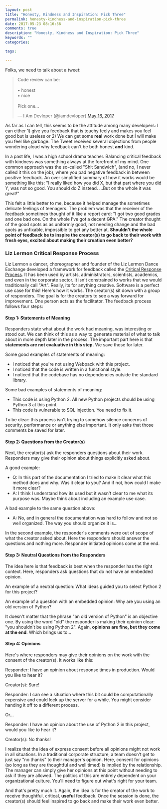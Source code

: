 ```yaml
---
layout: post
title: "Honesty, Kindness and Inspiration: Pick Three"
permalink: honesty-kindness-and-inspiration-pick-three
date: 2017-05-23 08:16:56
comments: true
description: "Honesty, Kindness and Inspiration: Pick Three"
keywords: ""
categories:

tags:

---
```


Folks, we need to talk about a tweet:

<blockquote class="twitter-tweet" data-lang="en"><p lang="en" dir="ltr">Code review can be:<br><br>• honest<br>• nice<br><br>Pick one...</p>&mdash; I Am Devloper (@iamdevloper) <a href="https://twitter.com/iamdevloper/status/864410644732313600">May 16, 2017</a></blockquote>

As far as I can tell, this seems to be the attitude among many developers: I can either 1) give you feedback that is touchy feely and makes you feel good but is useless or 2) We can get some **real** work done but I will make you feel like garbage. The Tweet received several objections from people wondering aloud why feedback can't be both honest **and** kind.

In a past life, I was a high school drama teacher. Balancing critical feedback with kindness was something always at the forefront of my mind. One common approach was the so-called "Shit Sandwich", (and no, I never called it this on the job), where you pad negative feedback in between positive feedback. An over simplified summary of how it works would be something like this: "I really liked how you did X, but that part where you did Y, was not so good. You should do Z instead. ...But on the whole it was great!"

This felt a little better to me, because it helped manage the sometimes delicate feelings of teenagers. The problem was that the receiver of the feedback sometimes thought of it like a report card: "I got two good grades and one bad one. On the whole I've got a decent GPA." The creator thought of the good spots as as uniformly good, not needing change and the bad spots as unfixable, impossible to get any better at. **Shouldn't the whole point of feedback be to inspire the creator(s) to go back to their work with fresh eyes, excited about making their creation even better?**

### Liz Lermon Critical Response Process

Liz Lermon a dancer, choreographer and founder of the Liz Lermon Dance Exchange developed a framework for feedback called the [Critical Response Process](http://danceexchange.org/projects/critical-response-process/). It has been used by artists, administrators, scientists, academics, and even in the corporate sector. It isn't constrained to works that we would traditionally call "Art". Really, its for anything creative. Software is a perfect use case for this! Here's how it works. The creator(s) sit down with a group of responders. The goal is for the creators to see a way forward for improvement. One person acts as the facilitator. The feedback process follows four steps:

#### Step 1: Statements of Meaning

Responders state what about the work had meaning, was interesting or stood out. We can think of this as a way to generate material of what to talk about in more depth later in the process. The important part here is that **statements are not evaluative in this step.** We save those for later.

Some good examples of statements of meaning:

-   I noticed that you're not using Webpack with this project.
-   I noticed that the code is written in a functional style.
-   I noticed that the codebase has no dependencies outside the standard library.

Some bad examples of statements of meaning:

-   This code is using Python 2. All new Python projects should be using Python 3 at this point.
-   This code is vulnerable to SQL injection. You need to fix it.

To be clear: this process isn't trying to somehow silence concerns of security, performance or anything else important. It only asks that those comments be saved for later.

#### Step 2: Questions from the Creator(s)

Next, the creator(s) ask the responders questions about their work. Responders may give their opinion about things explicitly asked about.

A good example:

-   Q: In this part of the documentation I tried to make it clear what this method does and why. Was it clear to you? And if not, how could I make it more clear?
-   A: I think I understand how its used but it wasn't clear to me what its purpose was. Maybe think about including an example use case.

A bad example to the same question above:

-   A: No, and in general the documentation was hard to follow and not so well organized. The way you should organize it is...

In the second example, the responder's comments were out of scope of what the creator asked about. Here the responders should answer the questions and nothing more. Responder initiated opinions come at the end.

#### Step 3: Neutral Questions from the Responders

The idea here is that feedback is best when the responder has the right context. Here, responders ask questions that do not have an embedded opinion.

An example of a neutral question: What ideas guided you to select Python 2 for this project?

An example of a question with an embedded opinion: Why are you using an old version of Python?

It doesn't matter that the phrase "an old version of Python" is an objective one. By using the word "old" the responder is making their opinion clear: "you shouldn't be using Python 2". Again, **opinions are fine, but they come at the end**. Which brings us to...

#### Step 4: Opinions

Here's where responders may give their opinions on the work with the consent of the creator(s). It works like this:

Responder: I have an opinion about response times in production. Would you like to hear it?

Creator(s): Sure!

Responder: I can see a situation where this bit could be computationally expensive and could lock up the server for a while. You might consider handing it off to a different process.

Or...

Responder: I have an opinion about the use of Python 2 in this project, would you like to hear it?

Creator(s): No thanks!

I realize that the idea of express consent before all opinions might not work in all situations. In a traditional corporate structure, a team doesn't get to just say "no thanks" to their manager's opinion. Here, consent for opinions (so long as they are thoughtful and well timed) is implied by the relationship. The manager can simply give her opinions at this point without needing to ask if they are allowed. The politics of this are entirely dependent on your organizational culture. You'll need to figure out what's right for your team.

And that's pretty much it. Again, the idea is for the creator of the work to receive thoughtful, critical, **useful** feedback. Once the session is done, the creator(s) should feel inspired to go back and make their work even better.
